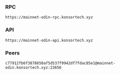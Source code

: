 ### RPC
```
https://mainnet-odin-rpc.konsortech.xyz
```

### API
```
https://mainnet-odin-api.konsortech.xyz
```

### Peers
```
c77912fb6f3878650af5d537f9942df7fdac85e1@mainnet-odin.konsortech.xyz:23656
```
